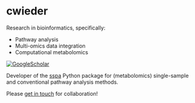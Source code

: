 # cwieder

Research in bioinformatics, specifically:
- Pathway analysis 
- Multi-omics data integration
- Computational metabolomics

[![GoogleScholar](https://img.shields.io/badge/-Google%20Scholar-9cf?style=flat&logo=Google&logoColor=white)](https://scholar.google.com/citations?user=VEjdhzwAAAAJ&hl=en)

Developer of the [sspa](https://github.com/cwieder/py-ssPA) Python package for (metabolomics) single-sample and conventional pathway analysis methods. 

Please [get in touch](mailto:cw2019@ic.ac.uk) for collaboration!